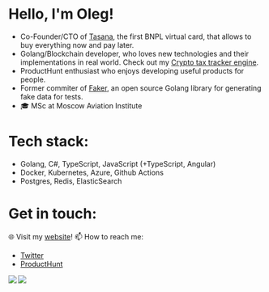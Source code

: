 # Hello, I'm Oleg!
- Co-Founder/CTO of [Tasana](https://tasana.ru/en), the first BNPL virtual card, that allows to buy everything now and pay later.
- Golang/Blockchain developer, who loves new technologies and their implementations in real world. Check out my [Crypto tax tracker engine](https://github.com/musinit/txtax).
- ProductHunt enthusiast who enjoys developing useful products for people.
- Former commiter of [Faker](https://github.com/bxcodec/faker), an open source Golang library for generating fake data for tests.
- 🎓 MSc at Moscow Aviation Institute

# Tech stack:
- Golang, C#, TypeScript, JavaScript (+TypeScript, Angular)
- Docker, Kubernetes, Azure, Github Actions
- Postgres, Redis, ElasticSearch

# Get in touch:
🌐 Visit my [website](https://musinit.info)!
📫 How to reach me: 
 - [Twitter](https://twitter.com/musinit1)
 - [ProductHunt](https://www.producthunt.com/@oleg_musin) 

<a href="https://github.com/musinit"> 
  <img align="left" src="https://github-readme-stats.vercel.app/api?username=musinit&show_icons=true&count_private=true&theme=tokyonight&hide_border=true&include_all_commits=true"/> 
   <img align="left" src="https://github-readme-stats.vercel.app/api/top-langs/?username=musinit&hide_border=true&langs_count=3&theme=tokyonight&hide=jupyter%20notebook,tex,css,php,makefile,html,matlab,lasso"/>
</a>
